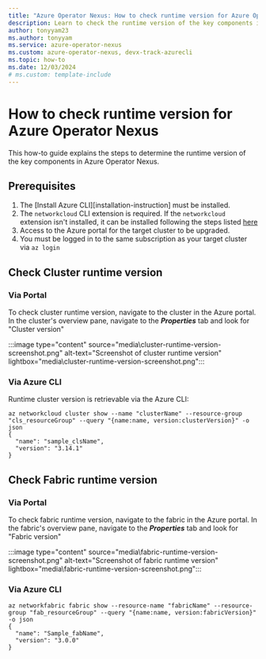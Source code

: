 ```yaml
---
title: "Azure Operator Nexus: How to check runtime version for Azure Operator Nexus"
description: Learn to check the runtime version of the key components in Azure Operator Nexus
author: tonyyam23
ms.author: tonyyam
ms.service: azure-operator-nexus
ms.custom: azure-operator-nexus, devx-track-azurecli
ms.topic: how-to
ms.date: 12/03/2024
# ms.custom: template-include
---
```


# How to check runtime version for Azure Operator Nexus
This how-to guide explains the steps to determine the runtime version of the key components in Azure Operator Nexus.

## Prerequisites

1. The [Install Azure CLI][installation-instruction] must be installed.
2. The `networkcloud` CLI extension is required. If the `networkcloud` extension isn't installed, it can be installed following the steps listed [here](https://learn.microsoft.com/azure/operator-nexus/howto-install-cli-extensions)
3. Access to the Azure portal for the target cluster to be upgraded.
4. You must be logged in to the same subscription as your target cluster via `az login`

## Check Cluster runtime version

### Via Portal

To check cluster runtime version, navigate to the cluster in the Azure portal. In the cluster's overview pane, navigate to the ***Properties*** tab and look for "Cluster version"

:::image type="content" source="media\cluster-runtime-version-screenshot.png" alt-text="Screenshot of cluster runtime version" lightbox="media\cluster-runtime-version-screenshot.png":::

### Via Azure CLI

Runtime cluster version is retrievable via the Azure CLI:

```azurecli
az networkcloud cluster show --name "clusterName" --resource-group "cls_resourceGroup" --query "{name:name, version:clusterVersion}" -o json
{
  "name": "sample_clsName",
  "version": "3.14.1"
}
```

## Check Fabric runtime version

### Via Portal
To check fabric runtime version, navigate to the fabric in the Azure portal. In the fabric's overview pane, navigate to the ***Properties*** tab and look for "Fabric version"

:::image type="content" source="media\fabric-runtime-version-screenshot.png" alt-text="Screenshot of fabric runtime version" lightbox="media\fabric-runtime-version-screenshot.png":::

### Via Azure CLI
```azurecli
az networkfabric fabric show --resource-name "fabricName" --resource-group "fab_resourceGroup" --query "{name:name, version:fabricVersion}" -o json
{
  "name": "Sample_fabName",
  "version": "3.0.0"
}
```

